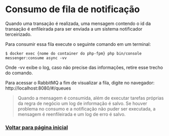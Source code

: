 # Consumo de fila de notificação

Quando uma transação é realizada, uma mensagem contendo o id da transação é enfileirada para ser enviada a um sistema notificador terceirizado.

Para consumir essa fila execute o seguinte comando em um terminal:

```
$ docker exec {nome do container do php-fpm} php bin/console messenger:consume async -vv
```

Onde -vv exibe o log, caso não precise das informações, retire esse trecho do comando.

Para acessar o RabbitMQ a fim de visualizar a fila, digite no navegador: http://localhost:8080/#/queues

> Quando a mensagem é consumida, além de executar tarefas próprias da regra de negócio um log de informação é salvo. Se houver problema no consumo e a notificação não puder ser executada, a mensagem é reenfileirada e um log de erro é salvo. 

### [Voltar para página inicial](../README.md)